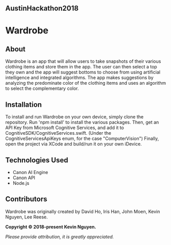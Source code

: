 ## AustinHackathon2018 ##

# Wardrobe

## About

Wardrobe is an app that will allow users to take snapshots of their various clothing items and store them in the app. The user can then select a top they own and the app will suggest bottoms to choose from using artificial intelligence and integrated algorithms. 
The app makes suggestions by analyzing the predominate color of the clothing items and uses an algorithm to select the complementary color.


## Installation

To install and run Wardrobe on your own device, simply clone the repository. Run 'npm install' to install the various packages. Then, get an API Key from Microsoft Cognitive Services, and add it to CognitiveSDK/CognitiveServices.swift. (Under the CognitiveServicesApiKeys enum, for the case "ComputerVision") Finally, open the project via XCode and build/run it on your own iDevice.

## Technologies Used

- Canon AI Engine
- Canon API
- Node.js

## Contributors

Wardrobe was originally created by David Ho, Iris Han, John Moen, Kevin Nguyen, Lee Reese.

**Copyright &copy; 2018-present Kevin Nguyen.**

*Please provide attribution, it is greatly appreciated.*
